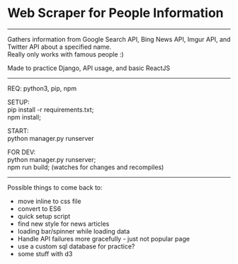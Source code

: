# Web Scraper for People Information  
----------------------------------------------------------  
  
Gathers information from Google Search API, Bing News API, Imgur API, and Twitter API about a specified name.  
Really only works with famous people :)  
  
Made to practice Django, API usage, and basic ReactJS  
  
----------------------------------------------------------  
  
REQ: python3, pip, npm  
  
SETUP:  
pip install -r requirements.txt;  
npm install;  
  
START:  
python manager.py runserver  
  
FOR DEV:  
python manager.py runserver;    
npm run build;       (watches for changes and recompiles)  
  
----------------------------------------------------------  
  
Possible things to come back to:  
- move inline to css file  
- convert to ES6  
- quick setup script  
- find new style for news articles  
- loading bar/spinner while loading data  
- Handle API failures more gracefully - just not popular page  
- use a custom sql database for practice?  
- some stuff with d3  

